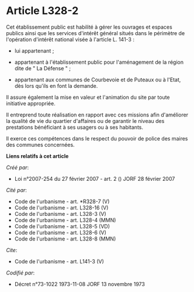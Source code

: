 # Article L328-2

Cet établissement public est habilité à gérer les ouvrages et espaces publics ainsi que les services d'intérêt général situés
dans le périmètre de l'opération d'intérêt national visée à l'article L. 141-3 :

- lui appartenant ;

- appartenant à l'établissement public pour l'aménagement de la région dite de " La Défense " ;

- appartenant aux communes de Courbevoie et de Puteaux ou à l'Etat, dès lors qu'ils en font la demande. 

Il assure également la mise en valeur et l'animation du site par toute initiative appropriée. 

Il entreprend toute réalisation en rapport avec ces missions afin d'améliorer la qualité de vie du quartier d'affaires ou de
garantir le niveau des prestations bénéficiant à ses usagers ou à ses habitants. 

Il exerce ces compétences dans le respect du pouvoir de police des maires des communes concernées.

**Liens relatifs à cet article**

_Créé par_:

  - Loi n°2007-254 du 27 février 2007 - art. 2 () JORF 28 février 2007

_Cité par_:

  - Code de l'urbanisme - art. *R328-7 (V)
  - Code de l'urbanisme - art. L328-16 (V)
  - Code de l'urbanisme - art. L328-3 (V)
  - Code de l'urbanisme - art. L328-4 (MMN)
  - Code de l'urbanisme - art. L328-5 (VD)
  - Code de l'urbanisme - art. L328-6 (V)
  - Code de l'urbanisme - art. L328-8 (MMN)

_Cite_:

  - Code de l'urbanisme - art. L141-3 (V)

_Codifié par_:

  - Décret n°73-1022 1973-11-08 JORF 13 novembre 1973
